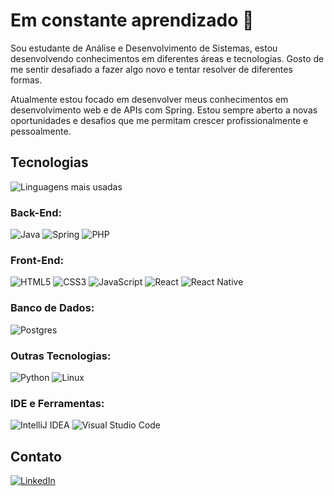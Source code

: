 # Em constante aprendizado 🌱

Sou estudante de Análise e Desenvolvimento de Sistemas, estou desenvolvendo conhecimentos em diferentes áreas e tecnologias. Gosto de me sentir desafiado a fazer algo novo e tentar resolver de diferentes formas.

Atualmente estou focado em desenvolver meus conhecimentos em desenvolvimento web e de APIs com Spring. Estou sempre aberto a novas oportunidades e desafios que me permitam crescer profissionalmente e pessoalmente.

## Tecnologias

![Linguagens mais usadas](https://github-readme-stats.vercel.app/api/top-langs/?username=guilhermemelolima&hide_progress=true&theme=tokyonight)

### Back-End:
![Java](https://img.shields.io/badge/java-%23ED8B00.svg?style=for-the-badge&logo=java&logoColor=white)
![Spring](https://img.shields.io/badge/Spring-6DB33F?style=for-the-badge&logo=spring&logoColor=white)
![PHP](https://img.shields.io/badge/PHP-777BB4?style=for-the-badge&logo=php&logoColor=white)

### Front-End:
![HTML5](https://img.shields.io/badge/html5-%23E34F26.svg?style=for-the-badge&logo=html5&logoColor=white)
![CSS3](https://img.shields.io/badge/css3-%231572B6.svg?style=for-the-badge&logo=css3&logoColor=white)
![JavaScript](https://img.shields.io/badge/javascript-%23323330.svg?style=for-the-badge&logo=javascript&logoColor=%23F7DF1E)
![React](https://img.shields.io/badge/react-%2320232a.svg?style=for-the-badge&logo=react&logoColor=%2361DAFB)
![React Native](https://img.shields.io/badge/react_native-%2320232a.svg?style=for-the-badge&logo=react&logoColor=%2361DAFB)

### Banco de Dados:
![Postgres](https://img.shields.io/badge/postgres-%23316192.svg?style=for-the-badge&logo=postgresql&logoColor=white)

### Outras Tecnologias:
![Python](https://img.shields.io/badge/python-3670A0?style=for-the-badge&logo=python&logoColor=ffdd54)
![Linux](https://img.shields.io/badge/Linux-FCC624?style=for-the-badge&logo=linux&logoColor=black)

### IDE e Ferramentas:
![IntelliJ IDEA](https://img.shields.io/badge/IntelliJIDEA-000000.svg?style=for-the-badge&logo=intellij-idea&logoColor=white)
![Visual Studio Code](https://img.shields.io/badge/Visual%20Studio%20Code-0078d7.svg?style=for-the-badge&logo=visual-studio-code&logoColor=white)

## Contato

[![LinkedIn](https://img.shields.io/badge/LinkedIn-0077B5?style=for-the-badge&logo=linkedin&logoColor=white)](https://br.linkedin.com/in/guilherme-melo-de-lima)
<!--[![Portfólio](https://img.shields.io/badge/Portfolio-%23000000.svg?style=for-the-badge)](#)-->
